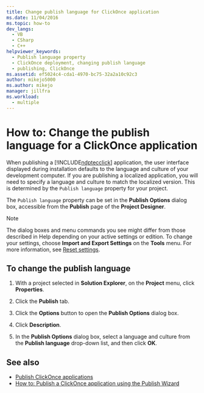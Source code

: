 ```yaml
---
title: Change publish language for ClickOnce application
ms.date: 11/04/2016
ms.topic: how-to
dev_langs: 
  - VB
  - CSharp
  - C++
helpviewer_keywords: 
  - Publish language property
  - ClickOnce deployment, changing publish language
  - publishing, ClickOnce
ms.assetid: ef5024c4-cda1-4970-bc75-32a2a10c92c3
author: mikejo5000
ms.author: mikejo
manager: jillfra
ms.workload: 
  - multiple
---
```

# How to: Change the publish language for a ClickOnce application

When publishing a [!INCLUDE[ndptecclick](../deployment/includes/ndptecclick_md.md)] application, the user interface displayed during installation defaults to the language and culture of your development computer. If you are publishing a localized application, you will need to specify a language and culture to match the localized version. This is determined by the `Publish language` property for your project.

The `Publish language` property can be set in the **Publish Options** dialog box, accessible from the **Publish** page of the **Project Designer**.

> [!NOTE]
> The dialog boxes and menu commands you see might differ from those described in Help depending on your active settings or edition. To change your settings, choose **Import and Export Settings** on the **Tools** menu. For more information, see [Reset settings](../ide/environment-settings.md#reset-settings).

## To change the publish language

1. With a project selected in **Solution Explorer**, on the **Project** menu, click **Properties**.

2. Click the **Publish** tab.

3. Click the **Options** button to open the **Publish Options** dialog box.

4. Click **Description**.

5. In the **Publish Options** dialog box, select a language and culture from the **Publish language** drop-down list, and then click **OK**.

## See also

- [Publish ClickOnce applications](../deployment/publishing-clickonce-applications.md)
- [How to: Publish a ClickOnce application using the Publish Wizard](../deployment/how-to-publish-a-clickonce-application-using-the-publish-wizard.md)